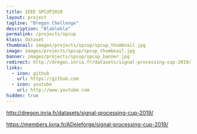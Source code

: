 ```yaml
---
title: IEEE SPCUP2020
layout: project
tagline: "Dregon Chellenge"
description: "Blablebla"
permalink: /projects/spcup
klass: dataset
thumbnail: images/projects/spcup/spcup_thumbnail.jpg
image: images/projects/spcup/spcup_thumbnail.jpg
banner: images/projects/spcup/spcup_banner.jpg
redirect: http://dregon.inria.fr/datasets/signal-processing-cup-2019/
links:
  - icon: github
    url: https://github.com
  - icon: youtube
    url: http://www.youtube.com
hidden: true
---
```


http://dregon.inria.fr/datasets/signal-processing-cup-2019/

 https://members.loria.fr/ADeleforge/signal-processing-cup-2019/